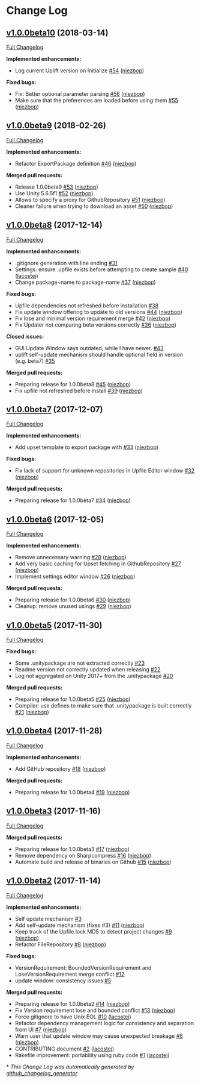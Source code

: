 # Change Log

## [v1.0.0beta10](https://github.com/DragonBox/uplift/tree/v1.0.0beta10) (2018-03-14)
[Full Changelog](https://github.com/DragonBox/uplift/compare/v1.0.0beta9...v1.0.0beta10)

**Implemented enhancements:**

- Log current Uplift version on Initialize [\#54](https://github.com/DragonBox/uplift/pull/54) ([niezbop](https://github.com/niezbop))

**Fixed bugs:**

- Fix: Better optional parameter parsing [\#56](https://github.com/DragonBox/uplift/pull/56) ([niezbop](https://github.com/niezbop))
- Make sure that the preferences are loaded before using them [\#55](https://github.com/DragonBox/uplift/pull/55) ([niezbop](https://github.com/niezbop))

## [v1.0.0beta9](https://github.com/DragonBox/uplift/tree/v1.0.0beta9) (2018-02-26)
[Full Changelog](https://github.com/DragonBox/uplift/compare/v1.0.0beta8...v1.0.0beta9)

**Implemented enhancements:**

- Refactor ExportPackage definition [\#46](https://github.com/DragonBox/uplift/pull/46) ([niezbop](https://github.com/niezbop))

**Merged pull requests:**

- Release 1.0.0beta9 [\#53](https://github.com/DragonBox/uplift/pull/53) ([niezbop](https://github.com/niezbop))
- Use Unity 5.6.5f1 [\#52](https://github.com/DragonBox/uplift/pull/52) ([niezbop](https://github.com/niezbop))
- Allows to specify a proxy for GithubRepository [\#51](https://github.com/DragonBox/uplift/pull/51) ([niezbop](https://github.com/niezbop))
- Cleaner failure when trying to download an asset [\#50](https://github.com/DragonBox/uplift/pull/50) ([niezbop](https://github.com/niezbop))

## [v1.0.0beta8](https://github.com/DragonBox/uplift/tree/v1.0.0beta8) (2017-12-14)
[Full Changelog](https://github.com/DragonBox/uplift/compare/v1.0.0beta7...v1.0.0beta8)

**Implemented enhancements:**

- .gitignore generation with line ending [\#31](https://github.com/DragonBox/uplift/issues/31)
- Settings: ensure .upfile exists before attempting to create sample [\#40](https://github.com/DragonBox/uplift/pull/40) ([lacostej](https://github.com/lacostej))
- Change package~name to package-name [\#37](https://github.com/DragonBox/uplift/pull/37) ([niezbop](https://github.com/niezbop))

**Fixed bugs:**

- Upfile dependencies not refreshed before installation [\#38](https://github.com/DragonBox/uplift/issues/38)
- Fix update window offering to update to old versions [\#44](https://github.com/DragonBox/uplift/pull/44) ([niezbop](https://github.com/niezbop))
- Fix lose and minimal version requirement merge [\#42](https://github.com/DragonBox/uplift/pull/42) ([niezbop](https://github.com/niezbop))
- Fix Updater not comparing beta versions correctly [\#36](https://github.com/DragonBox/uplift/pull/36) ([niezbop](https://github.com/niezbop))

**Closed issues:**

- GUI Update Window says outdated, while I have newer. [\#43](https://github.com/DragonBox/uplift/issues/43)
- uplift self-update mechanism should handle optional field in version \(e.g. beta7\) [\#35](https://github.com/DragonBox/uplift/issues/35)

**Merged pull requests:**

- Preparing release for 1.0.0beta8 [\#45](https://github.com/DragonBox/uplift/pull/45) ([niezbop](https://github.com/niezbop))
- Fix upfile not refreshed before install [\#39](https://github.com/DragonBox/uplift/pull/39) ([niezbop](https://github.com/niezbop))

## [v1.0.0beta7](https://github.com/DragonBox/uplift/tree/v1.0.0beta7) (2017-12-07)
[Full Changelog](https://github.com/DragonBox/uplift/compare/v1.0.0beta6...v1.0.0beta7)

**Implemented enhancements:**

- Add upset template to export package with [\#33](https://github.com/DragonBox/uplift/pull/33) ([niezbop](https://github.com/niezbop))

**Fixed bugs:**

- Fix lack of support for unknown repositories in Upfile Editor window [\#32](https://github.com/DragonBox/uplift/pull/32) ([niezbop](https://github.com/niezbop))

**Merged pull requests:**

- Preparing release for 1.0.0beta7 [\#34](https://github.com/DragonBox/uplift/pull/34) ([niezbop](https://github.com/niezbop))

## [v1.0.0beta6](https://github.com/DragonBox/uplift/tree/v1.0.0beta6) (2017-12-05)
[Full Changelog](https://github.com/DragonBox/uplift/compare/v1.0.0beta5...v1.0.0beta6)

**Implemented enhancements:**

- Remove unnecessary warning [\#28](https://github.com/DragonBox/uplift/pull/28) ([niezbop](https://github.com/niezbop))
- Add very basic caching for Upset fetching in GithubRepository [\#27](https://github.com/DragonBox/uplift/pull/27) ([niezbop](https://github.com/niezbop))
- Implement settings editor window [\#26](https://github.com/DragonBox/uplift/pull/26) ([niezbop](https://github.com/niezbop))

**Merged pull requests:**

- Preparing release for 1.0.0beta6 [\#30](https://github.com/DragonBox/uplift/pull/30) ([niezbop](https://github.com/niezbop))
- Cleanup: remove unused usings [\#29](https://github.com/DragonBox/uplift/pull/29) ([niezbop](https://github.com/niezbop))

## [v1.0.0beta5](https://github.com/DragonBox/uplift/tree/v1.0.0beta5) (2017-11-30)
[Full Changelog](https://github.com/DragonBox/uplift/compare/v1.0.0beta4...v1.0.0beta5)

**Fixed bugs:**

- Some .unitypackage are not extracted correctly [\#23](https://github.com/DragonBox/uplift/issues/23)
- Readme version not correctly updated when releasing [\#22](https://github.com/DragonBox/uplift/issues/22)
- Log not aggregated on Unity 2017+ from the .unitypackage [\#20](https://github.com/DragonBox/uplift/issues/20)

**Merged pull requests:**

- Preparing release for 1.0.0beta5 [\#25](https://github.com/DragonBox/uplift/pull/25) ([niezbop](https://github.com/niezbop))
- Compiler: use defines to make sure that .unitypackage is built correctly [\#21](https://github.com/DragonBox/uplift/pull/21) ([niezbop](https://github.com/niezbop))

## [v1.0.0beta4](https://github.com/DragonBox/uplift/tree/v1.0.0beta4) (2017-11-28)
[Full Changelog](https://github.com/DragonBox/uplift/compare/v1.0.0beta3...v1.0.0beta4)

**Implemented enhancements:**

- Add GitHub repository [\#18](https://github.com/DragonBox/uplift/pull/18) ([niezbop](https://github.com/niezbop))

**Merged pull requests:**

- Preparing release for 1.0.0beta4 [\#19](https://github.com/DragonBox/uplift/pull/19) ([niezbop](https://github.com/niezbop))

## [v1.0.0beta3](https://github.com/DragonBox/uplift/tree/v1.0.0beta3) (2017-11-16)
[Full Changelog](https://github.com/DragonBox/uplift/compare/v1.0.0beta2...v1.0.0beta3)

**Merged pull requests:**

- Preparing release for 1.0.0beta3 [\#17](https://github.com/DragonBox/uplift/pull/17) ([niezbop](https://github.com/niezbop))
- Remove dependency on Sharpcompress [\#16](https://github.com/DragonBox/uplift/pull/16) ([niezbop](https://github.com/niezbop))
- Automate build and release of binaries on Github [\#15](https://github.com/DragonBox/uplift/pull/15) ([niezbop](https://github.com/niezbop))

## [v1.0.0beta2](https://github.com/DragonBox/uplift/tree/v1.0.0beta2) (2017-11-14)
[Full Changelog](https://github.com/DragonBox/uplift/compare/v1.0.0beta1...v1.0.0beta2)

**Implemented enhancements:**

- Self update mechanism [\#3](https://github.com/DragonBox/uplift/issues/3)
- Add self-update mechanism \(fixes \#3\) [\#11](https://github.com/DragonBox/uplift/pull/11) ([niezbop](https://github.com/niezbop))
- Keep track of the Upfile.lock MD5 to detect project changes [\#9](https://github.com/DragonBox/uplift/pull/9) ([niezbop](https://github.com/niezbop))
- Refactor FileRepository [\#8](https://github.com/DragonBox/uplift/pull/8) ([niezbop](https://github.com/niezbop))

**Fixed bugs:**

- VersionRequirement: BoundedVersionRequirement and LoseVersionRequirement merge conflict [\#12](https://github.com/DragonBox/uplift/issues/12)
- update window: consistency issues [\#5](https://github.com/DragonBox/uplift/issues/5)

**Merged pull requests:**

- Preparing release for 1.0.0beta2 [\#14](https://github.com/DragonBox/uplift/pull/14) ([niezbop](https://github.com/niezbop))
- Fix Version requirement lose and bounded conflict [\#13](https://github.com/DragonBox/uplift/pull/13) ([niezbop](https://github.com/niezbop))
- Force gitignore to have Unix EOL [\#10](https://github.com/DragonBox/uplift/pull/10) ([lacostej](https://github.com/lacostej))
- Refactor dependency management logic for consistency and separation from UI [\#7](https://github.com/DragonBox/uplift/pull/7) ([niezbop](https://github.com/niezbop))
- Warn user that update window may cause unexpected breakage [\#6](https://github.com/DragonBox/uplift/pull/6) ([niezbop](https://github.com/niezbop))
- CONTRIBUTING document [\#2](https://github.com/DragonBox/uplift/pull/2) ([lacostej](https://github.com/lacostej))
- Rakefile improvement: portability using ruby code [\#1](https://github.com/DragonBox/uplift/pull/1) ([lacostej](https://github.com/lacostej))



\* *This Change Log was automatically generated by [github_changelog_generator](https://github.com/skywinder/Github-Changelog-Generator)*